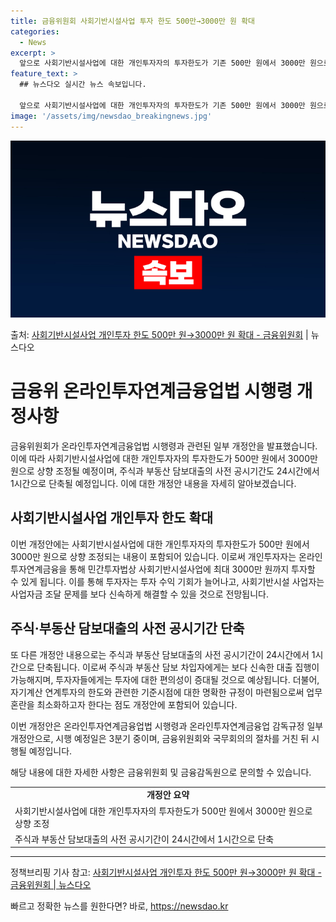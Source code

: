 ```yaml
---
title: 금융위원회 사회기반시설사업 투자 한도 500만→3000만 원 확대
categories:
  - News
excerpt: >
  앞으로 사회기반시설사업에 대한 개인투자자의 투자한도가 기존 500만 원에서 3000만 원으로 늘어난다. 또 …
feature_text: >
  ## 뉴스다오 실시간 뉴스 속보입니다.

  앞으로 사회기반시설사업에 대한 개인투자자의 투자한도가 기존 500만 원에서 3000만 원으로 늘어난다. 또 …
image: '/assets/img/newsdao_breakingnews.jpg'
---
```


![뉴스다오 속보](/assets/img/newsdao_breakingnews.jpg)

<p>출처: <a href="https://newsdao.kr/3624" rel="dofollow">사회기반시설사업 개인투자 한도 500만 원→3000만 원 확대 - 금융위원회</a> | 뉴스다오</p>

<h1>금융위 온라인투자연계금융업법 시행령 개정사항</h1>

<p data-ke-size="size16">금융위원회가 온라인투자연계금융업법 시행령과 관련된 일부 개정안을 발표했습니다. 이에 따라 사회기반시설사업에 대한 개인투자자의 투자한도가 500만 원에서 3000만 원으로 상향 조정될 예정이며, 주식과 부동산 담보대출의 사전 공시기간도 24시간에서 1시간으로 단축될 예정입니다. 이에 대한 개정안 내용을 자세히 알아보겠습니다.</p>

<h2 data-ke-size="size26">사회기반시설사업 개인투자 한도 확대</h2>

<p data-ke-size="size16">이번 개정안에는 사회기반시설사업에 대한 개인투자자의 투자한도가 500만 원에서 3000만 원으로 상향 조정되는 내용이 포함되어 있습니다. 이로써 개인투자자는 온라인투자연계금융을 통해 민간투자법상 사회기반시설사업에 최대 3000만 원까지 투자할 수 있게 됩니다. 이를 통해 투자자는 투자 수익 기회가 늘어나고, 사회기반시설 사업자는 사업자금 조달 문제를 보다 신속하게 해결할 수 있을 것으로 전망됩니다.</p>

<h2 data-ke-size="size26">주식·부동산 담보대출의 사전 공시기간 단축</h2>

<p data-ke-size="size16">또 다른 개정안 내용으로는 주식과 부동산 담보대출의 사전 공시기간이 24시간에서 1시간으로 단축됩니다. 이로써 주식과 부동산 담보 차입자에게는 보다 신속한 대출 집행이 가능해지며, 투자자들에게는 투자에 대한 편의성이 증대될 것으로 예상됩니다. 더불어, 자기계산 연계투자의 한도와 관련한 기준시점에 대한 명확한 규정이 마련됨으로써 업무 혼란을 최소화하고자 한다는 점도 개정안에 포함되어 있습니다.</p>

<p data-ke-size="size16">이번 개정안은 온라인투자연계금융업법 시행령과 온라인투자연계금융업 감독규정 일부개정안으로, 시행 예정일은 3분기 중이며, 금융위원회와 국무회의의 절차를 거친 뒤 시행될 예정입니다.</p>

<p data-ke-size="size16">해당 내용에 대한 자세한 사항은 금융위원회 및 금융감독원으로 문의할 수 있습니다.</p>

<table>
	<tr>
		<td style="text-align: center; height: 17px;"><b>개정안 요약</b></td>
	</tr>
	<tr>
		<td>사회기반시설사업에 대한 개인투자자의 투자한도가 500만 원에서 3000만 원으로 상향 조정</td>
	</tr>
	<tr>
		<td>주식과 부동산 담보대출의 사전 공시기간이 24시간에서 1시간으로 단축</td>
	</tr>
</table>

<hr>

<p data-ke-size="size16">정책브리핑 기사 참고: <a href="https://newsdao.kr/3624">사회기반시설사업 개인투자 한도 500만 원→3000만 원 확대 - 금융위원회 | 뉴스다오</a></p> 

빠르고 정확한 뉴스를 원한다면? 바로, <a href="https://newsdao.kr" rel="dofollow">https://newsdao.kr</a>


